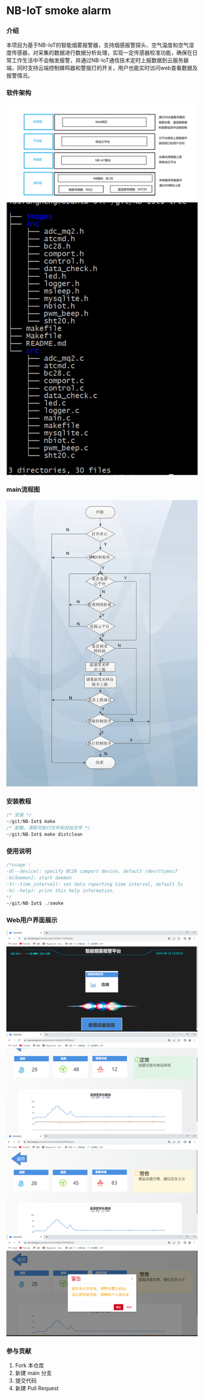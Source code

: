 # NB-IoT smoke alarm

### 介绍

本项目为基于NB-IoT的智能烟雾报警器，支持烟感报警探头、空气温度和空气湿度传感器，对采集的数据进行数据分析处理，实现一定传感器校准功能，确保在日常工作生活中不会触发报警，并通过NB-IoT通信技术定时上报数据到云服务器端，同时支持云端控制蜂鸣器和警报灯的开关，用户也能实时访问web查看数据及报警情况。

### 软件架构

![输入图片说明](images/NB%E6%A1%86%E5%9B%BE.png)
![输入图片说明](images/tree.png)


### main流程图

![输入图片说明](images/main%E6%B5%81%E7%A8%8B%E5%9B%BE.jpg)

### 安装教程

```c
/* 安装 */    
~/git/NB-Iot$ make   
/* 卸载，清除可执行文件和目标文件 */    
~/git/NB-Iot$ make distclean
```
### 使用说明

```c
/*usage :
-d(--device): specify BC28 comport device, default /dev/ttymxc7
-b[daemon]: start daemon
-t(--time_interval): set data reporting time interval, default 5s
-h(--help): print this help information.
*/
~/git/NB-Iot$ ./smoke      

```
### Web用户界面展示

![输入图片说明](images/web1.png)
![输入图片说明](images/web2.png)
![输入图片说明](images/web3.png)
![输入图片说明](images/web4.png)

### 参与贡献

1.  Fork 本仓库
2.  新建 main 分支
3.  提交代码
4.  新建 Pull Request
